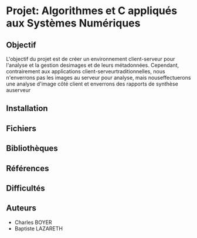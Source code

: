# Projet: Algorithmes et C appliqués aux Systèmes Numériques

## Objectif
L'objectif du projet est de créer un environnement client-serveur pour l'analyse et la gestion desimages et de leurs métadonnées. Cependant, contrairement aux applications client-serveurtraditionnelles, nous n'enverrons pas les images au serveur pour analyse, mais nouseffectuerons une analyse d'image côté client et enverrons des rapports de synthèse auserveur 

## Installation

## Fichiers

## Bibliothèques
## Références
## Difficultés
## Auteurs
-	Charles BOYER
-	Baptiste LAZARETH
